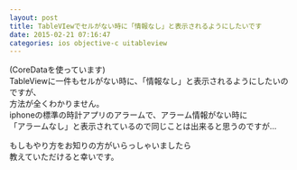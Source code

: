 ```yaml
---
layout: post
title: TableVIewでセルがない時に「情報なし」と表示されるようにしたいです
date: 2015-02-21 07:16:47
categories: ios objective-c uitableview
---
```

<!-- {% raw %} -->
<p>(CoreDataを使っています)<br>
TableViewに一件もセルがない時に、「情報なし」と表示されるようにしたいのですが、<br>
方法が全くわかりません。<br>
iphoneの標準の時計アプリのアラームで、アラーム情報がない時に<br>
「アラームなし」と表示されているので同じことは出来ると思うのですが...</p>

<p>もしもやり方をお知りの方がいらっしゃいましたら<br>
教えていただけると幸いです。</p>
<!-- {% endraw %} -->
